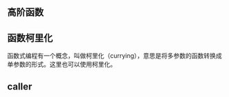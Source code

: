 <!--
 * @Description: 
 * @version: 
 * @Author: hmlhml
 * @Date: 2021-06-09 15:58:28
 * @LastEditors: hmlhml
-->
## 高阶函数
## 函数柯里化
函数式编程有一个概念，叫做柯里化（currying），意思是将多参数的函数转换成单参数的形式。这里也可以使用柯里化。

## caller